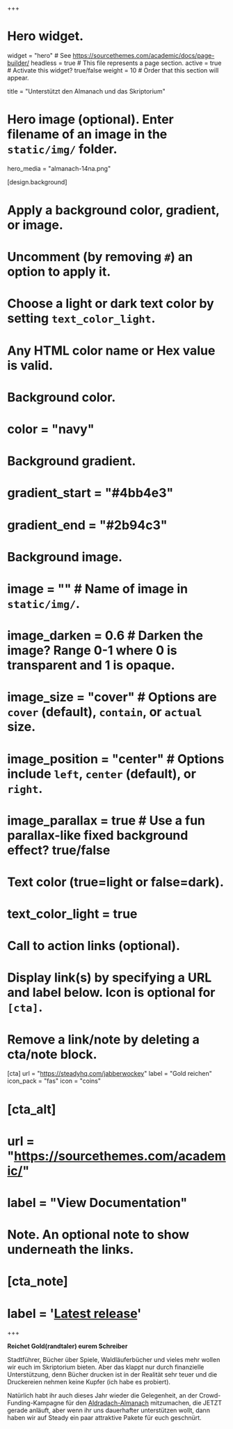 +++
# Hero widget.
widget = "hero"  # See https://sourcethemes.com/academic/docs/page-builder/
headless = true  # This file represents a page section.
active = true  # Activate this widget? true/false
weight = 10  # Order that this section will appear.

title = "Unterstützt den Almanach und das Skriptorium"

# Hero image (optional). Enter filename of an image in the `static/img/` folder.
hero_media = "almanach-14na.png"

[design.background]
  # Apply a background color, gradient, or image.
  #   Uncomment (by removing `#`) an option to apply it.
  #   Choose a light or dark text color by setting `text_color_light`.
  #   Any HTML color name or Hex value is valid.

  # Background color.
  # color = "navy"
  
  # Background gradient.
  # gradient_start = "#4bb4e3"
  # gradient_end = "#2b94c3"
  
  # Background image.
  # image = ""  # Name of image in `static/img/`.
  # image_darken = 0.6  # Darken the image? Range 0-1 where 0 is transparent and 1 is opaque.
  # image_size = "cover"  #  Options are `cover` (default), `contain`, or `actual` size.
  # image_position = "center"  # Options include `left`, `center` (default), or `right`.
  # image_parallax = true  # Use a fun parallax-like fixed background effect? true/false
  
  # Text color (true=light or false=dark).
  # text_color_light = true

# Call to action links (optional).
#   Display link(s) by specifying a URL and label below. Icon is optional for `[cta]`.
#   Remove a link/note by deleting a cta/note block.
[cta]
  url = "https://steadyhq.com/jabberwockey"
  label = "Gold reichen"
  icon_pack = "fas"
  icon = "coins"

# [cta_alt]
#   url = "https://sourcethemes.com/academic/"
#   label = "View Documentation"

# Note. An optional note to show underneath the links.
# [cta_note]
#   label = '<a class="js-github-release" href="https://sourcethemes.com/academic/updates" data-repo="gcushen/hugo-academic">Latest release<!-- V --></a>'
+++

**Reichet Gold(randtaler) eurem Schreiber**

Stadtführer, Bücher über Spiele, Waldläuferbücher und vieles mehr wollen wir euch im Skriptorium bieten. Aber das
klappt nur durch finanzielle Unterstützung, denn Bücher drucken ist in der Realität sehr teuer und die Druckereien
nehmen keine Kupfer (ich habe es probiert).

Natürlich habt ihr auch dieses Jahr wieder die Gelegenheit, an der Crowd-Funding-Kampagne für den [Aldradach-Almanach](http://www.aldradach-almanach.de) 
mitzumachen, die JETZT gerade anläuft, aber wenn ihr uns dauerhafter unterstützen wollt, dann haben wir auf Steady ein paar attraktive
Pakete für euch geschnürt.

